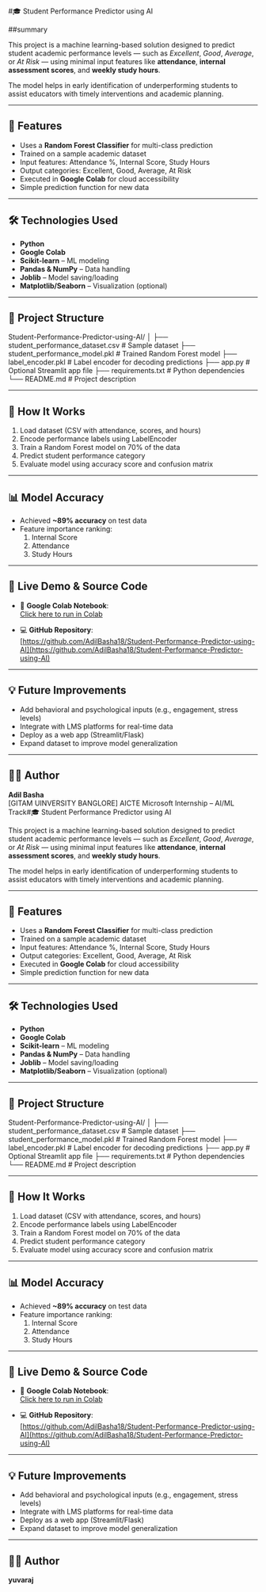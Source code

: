 #🎓 Student Performance Predictor using AI

##summary

This project is a machine learning-based solution designed to predict student academic performance levels — such as *Excellent*, *Good*, *Average*, or *At Risk* — using minimal input features like **attendance**, **internal assessment scores**, and **weekly study hours**.

The model helps in early identification of underperforming students to assist educators with timely interventions and academic planning.

---

## 📌 Features

- Uses a **Random Forest Classifier** for multi-class prediction  
- Trained on a sample academic dataset  
- Input features: Attendance %, Internal Score, Study Hours  
- Output categories: Excellent, Good, Average, At Risk  
- Executed in **Google Colab** for cloud accessibility  
- Simple prediction function for new data

---

## 🛠️ Technologies Used

- **Python**  
- **Google Colab**  
- **Scikit-learn** – ML modeling  
- **Pandas & NumPy** – Data handling  
- **Joblib** – Model saving/loading  
- **Matplotlib/Seaborn** – Visualization (optional)

---

## 📁 Project Structure

Student-Performance-Predictor-using-AI/
│
├── student_performance_dataset.csv # Sample dataset
├── student_performance_model.pkl # Trained Random Forest model
├── label_encoder.pkl # Label encoder for decoding predictions
├── app.py # Optional Streamlit app file
├── requirements.txt # Python dependencies
└── README.md # Project description

---

## 🚀 How It Works

1. Load dataset (CSV with attendance, scores, and hours)
2. Encode performance labels using LabelEncoder
3. Train a Random Forest model on 70% of the data
4. Predict student performance category
5. Evaluate model using accuracy score and confusion matrix

---

## 📊 Model Accuracy

- Achieved **~89% accuracy** on test data  
- Feature importance ranking:
  1. Internal Score
  2. Attendance
  3. Study Hours

---

## 🔗 Live Demo & Source Code

- 🧠 **Google Colab Notebook**:  
  [Click here to run in Colab](https://colab.research.google.com/drive/1CHXA2a6-uRgAy_vTcx5kQma-FsjL1WcE?usp=sharing)

- 💻 **GitHub Repository**:  
  [https://github.com/AdilBasha18/Student-Performance-Predictor-using-AI](https://github.com/AdilBasha18/Student-Performance-Predictor-using-AI)

---

## 💡 Future Improvements

- Add behavioral and psychological inputs (e.g., engagement, stress levels)  
- Integrate with LMS platforms for real-time data  
- Deploy as a web app (Streamlit/Flask)  
- Expand dataset to improve model generalization

---

## 👨‍💻 Author

**Adil Basha**  
[GITAM UINVERSITY BANGLORE]
AICTE Microsoft Internship – AI/ML Track#🎓 Student Performance Predictor using AI

This project is a machine learning-based solution designed to predict student academic performance levels — such as *Excellent*, *Good*, *Average*, or *At Risk* — using minimal input features like **attendance**, **internal assessment scores**, and **weekly study hours**.

The model helps in early identification of underperforming students to assist educators with timely interventions and academic planning.

---

## 📌 Features

- Uses a **Random Forest Classifier** for multi-class prediction  
- Trained on a sample academic dataset  
- Input features: Attendance %, Internal Score, Study Hours  
- Output categories: Excellent, Good, Average, At Risk  
- Executed in **Google Colab** for cloud accessibility  
- Simple prediction function for new data

---

## 🛠️ Technologies Used

- **Python**  
- **Google Colab**  
- **Scikit-learn** – ML modeling  
- **Pandas & NumPy** – Data handling  
- **Joblib** – Model saving/loading  
- **Matplotlib/Seaborn** – Visualization (optional)

---

## 📁 Project Structure

Student-Performance-Predictor-using-AI/
│
├── student_performance_dataset.csv # Sample dataset
├── student_performance_model.pkl # Trained Random Forest model
├── label_encoder.pkl # Label encoder for decoding predictions
├── app.py # Optional Streamlit app file
├── requirements.txt # Python dependencies
└── README.md # Project description

---

## 🚀 How It Works

1. Load dataset (CSV with attendance, scores, and hours)
2. Encode performance labels using LabelEncoder
3. Train a Random Forest model on 70% of the data
4. Predict student performance category
5. Evaluate model using accuracy score and confusion matrix

---

## 📊 Model Accuracy

- Achieved **~89% accuracy** on test data  
- Feature importance ranking:
  1. Internal Score
  2. Attendance
  3. Study Hours

---

## 🔗 Live Demo & Source Code

- 🧠 **Google Colab Notebook**:  
  [Click here to run in Colab](https://colab.research.google.com/drive/1CHXA2a6-uRgAy_vTcx5kQma-FsjL1WcE?usp=sharing)

- 💻 **GitHub Repository**:  
  [https://github.com/AdilBasha18/Student-Performance-Predictor-using-AI](https://github.com/AdilBasha18/Student-Performance-Predictor-using-AI)

---

## 💡 Future Improvements

- Add behavioral and psychological inputs (e.g., engagement, stress levels)  
- Integrate with LMS platforms for real-time data  
- Deploy as a web app (Streamlit/Flask)  
- Expand dataset to improve model generalization

---

## 👨‍💻 Author

**yuvaraj**
